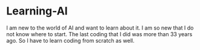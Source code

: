 # Learning-AI
I am new to the world of AI and want to learn about it.
I am so new that I do not know where to start. The last coding that I did was more than 33 years ago. So I have to learn coding from scratch as well.
